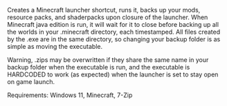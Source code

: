 Creates a Minecraft launcher shortcut, runs it, backs up your mods, resource packs, and shaderpacks upon closure of the launcher. When Minecraft java edition is run, it will wait for it to close before backing up all the worlds in your .minecraft directory, each timestamped. All files created by the .exe are in the same directory, so changing your backup folder is as simple as moving the executable.

Warning, .zips may be overwritten if they share the same name in your backup folder when the executable is run, and the executable is HARDCODED to work (as expected) when the launcher is set to stay open on game launch.

Requirements:
Windows 11, Minecraft, 7-Zip
